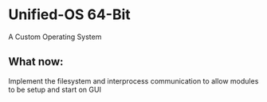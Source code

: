 # Unified-OS 64-Bit
A Custom Operating System

## What now:
Implement the filesystem and interprocess communication to allow modules to be setup and start on GUI